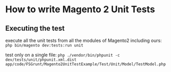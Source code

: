 # How to write Magento 2 Unit Tests

## Executing the test

execute all the unit tests from all the modules of Magento2 including ours:
`php bin/magento dev:tests:run unit`

test only on a single file:
`php ./vendor/bin/phpunit -c dev/tests/unit/phpunit.xml.dist app/code/FSGrunt/Magento2UnitTestExample/Test/Unit/Model/TestModel.php`